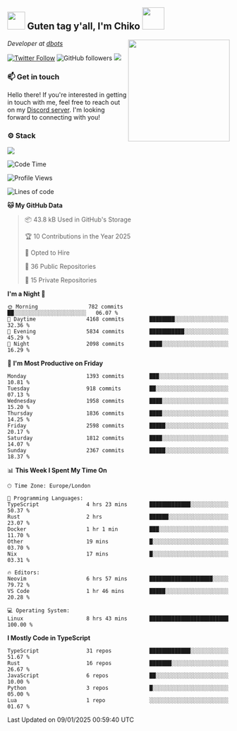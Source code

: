 <h2><img src="https://cdn.discordapp.com/emojis/1100181376730402906.gif?quality=lossless" width="40"> Guten tag y'all, I'm Chiko <img src="https://a.ppy.sh/15907233" width="50"></h2>
<a href="https://cataas.com"><img align='right' src="https://cataas.com/cat" width="230"></a>
<p><em>Developer at <a href="https://github.com/dbotsfun">dbots</a></em></p>

[![Twitter Follow](https://img.shields.io/twitter/follow/chikoxq?label=Follow)](https://twitter.com/intent/follow?screen_name=chikoxq)
![GitHub followers](https://img.shields.io/github/followers/chikof?label=Follow&style=social)
![](https://komarev.com/ghpvc/?username=chikof&color=blue)

### 📫 Get in touch
Hello there! If you're interested in getting in touch with me, feel free to reach out on my [Discord server](https://discord.gg/sejc7TnX6N). I'm looking forward to connecting with you!

### ⚙️ Stack
[![](https://skillicons.dev/icons?i=git,kubernetes,docker,js,ts,cloudflare,css,deno,express,graphql,html,mongodb,nestjs,py,react,apollo,bash,java,lua,nextjs,netlify,nodejs,ps,powershell,rust,neovim,tauri,sentry,postgres,tailwind,prisma,actix,workers)](https://skillicons.dev)

<!--START_SECTION:waka-->
![Code Time](http://img.shields.io/badge/Code%20Time-2%2C000%20hrs%2029%20mins-blue)

![Profile Views](http://img.shields.io/badge/Profile%20Views-0-blue)

![Lines of code](https://img.shields.io/badge/From%20Hello%20World%20I%27ve%20Written-8.2%20million%20lines%20of%20code-blue)

**🐱 My GitHub Data** 

> 📦 43.8 kB Used in GitHub's Storage 
 > 
> 🏆 10 Contributions in the Year 2025
 > 
> 💼 Opted to Hire
 > 
> 📜 36 Public Repositories 
 > 
> 🔑 15 Private Repositories 
 > 
**I'm a Night 🦉** 

```text
🌞 Morning                782 commits         ██░░░░░░░░░░░░░░░░░░░░░░░   06.07 % 
🌆 Daytime                4168 commits        ████████░░░░░░░░░░░░░░░░░   32.36 % 
🌃 Evening                5834 commits        ███████████░░░░░░░░░░░░░░   45.29 % 
🌙 Night                  2098 commits        ████░░░░░░░░░░░░░░░░░░░░░   16.29 % 
```
📅 **I'm Most Productive on Friday** 

```text
Monday                   1393 commits        ███░░░░░░░░░░░░░░░░░░░░░░   10.81 % 
Tuesday                  918 commits         ██░░░░░░░░░░░░░░░░░░░░░░░   07.13 % 
Wednesday                1958 commits        ████░░░░░░░░░░░░░░░░░░░░░   15.20 % 
Thursday                 1836 commits        ████░░░░░░░░░░░░░░░░░░░░░   14.25 % 
Friday                   2598 commits        █████░░░░░░░░░░░░░░░░░░░░   20.17 % 
Saturday                 1812 commits        ████░░░░░░░░░░░░░░░░░░░░░   14.07 % 
Sunday                   2367 commits        █████░░░░░░░░░░░░░░░░░░░░   18.37 % 
```


📊 **This Week I Spent My Time On** 

```text
🕑︎ Time Zone: Europe/London

💬 Programming Languages: 
TypeScript               4 hrs 23 mins       █████████████░░░░░░░░░░░░   50.37 % 
Rust                     2 hrs               ██████░░░░░░░░░░░░░░░░░░░   23.07 % 
Docker                   1 hr 1 min          ███░░░░░░░░░░░░░░░░░░░░░░   11.70 % 
Other                    19 mins             █░░░░░░░░░░░░░░░░░░░░░░░░   03.70 % 
Nix                      17 mins             █░░░░░░░░░░░░░░░░░░░░░░░░   03.31 % 

🔥 Editors: 
Neovim                   6 hrs 57 mins       ████████████████████░░░░░   79.72 % 
VS Code                  1 hr 46 mins        █████░░░░░░░░░░░░░░░░░░░░   20.28 % 

💻 Operating System: 
Linux                    8 hrs 43 mins       █████████████████████████   100.00 % 
```

**I Mostly Code in TypeScript** 

```text
TypeScript               31 repos            █████████████░░░░░░░░░░░░   51.67 % 
Rust                     16 repos            ███████░░░░░░░░░░░░░░░░░░   26.67 % 
JavaScript               6 repos             ██░░░░░░░░░░░░░░░░░░░░░░░   10.00 % 
Python                   3 repos             █░░░░░░░░░░░░░░░░░░░░░░░░   05.00 % 
Lua                      1 repo              ░░░░░░░░░░░░░░░░░░░░░░░░░   01.67 % 
```




 Last Updated on 09/01/2025 00:59:40 UTC
<!--END_SECTION:waka-->


<!--
<p align="center">
     <a href="https://discord.gg/HhybNhchcC"><img src="https://invidget.switchblade.xyz/sejc7TnX6N" align="center" ><a>
</p> 
-->
